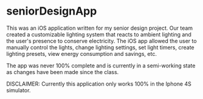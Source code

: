 seniorDesignApp
===============

This was an iOS application written for my senior design project.  Our team created a customizable lighting system that
reacts to ambient lighting and the user's presence to conserve electricity.  The iOS app allowed the user to manually
control the lights, change lighting settings, set light timers, create lighting presets, view energy consumption and
savings, etc.  

The app was never 100% complete and is currently in a semi-working state as changes have been made since the class.

DISCLAIMER: Currently this application only works 100% in the Iphone 4S simulator.
